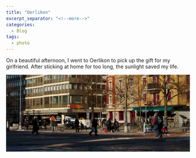 ```yaml
---
title: "Oerlikon"
excerpt_separator: "<!--more-->"
categories:
  - Blog
tags:
  - photo
---
```


On a beautiful afternoon, I went to Oerlikon to pick up the gift for my girlfriend. After sticking at home for too long, the sunlight saved my life.

![alt text](/assets/images/DSC00152.jpg "title")